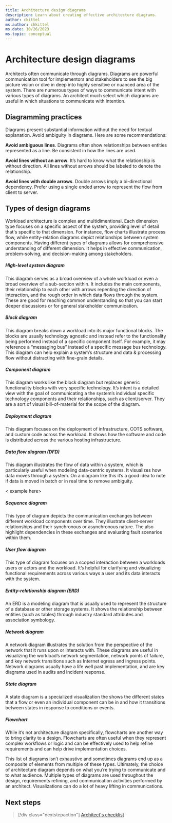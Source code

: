 ```yaml
---
title: Architecture design diagrams
description: Learn about creating effective architecture diagrams.
author: ckittel
ms.author: chkittel
ms.date: 10/26/2023
ms.topic: conceptual
---
```


# Architecture design diagrams

Architects often communicate through diagrams. Diagrams are powerful communication tool for implementors and stakeholders to see the big picture vision or dive in deep into highly sensitive or nuanced area of the system. There are numerous types of ways to communicate intent with various types of diagrams. An architect much select which diagrams are useful in which situations to communicate with intention. 

## Diagramming practices 

Diagrams present substantial information without the need for textual explanation. Avoid ambiguity in diagrams. Here are some recommendations:

**Avoid ambiguous lines**. Diagrams often show relationships between entities represented as a line. Be consistent in how the lines are used. 

**Avoid lines without an arrow**.  It’s hard to know what the relationship is without direction.  All lines without arrows should be labeled to denote the relationship. 

**Avoid lines with double arrows**. Double arrows imply a bi-directional dependency. Prefer using a single ended arrow to represent the flow from client to server. 

## Types of design diagrams

Workload architecture is complex and multidimentional. Each dimension type focuses on a specific aspect of the system, providing level of detail that's specific to that dimension. For instance, flow charts illustrate process flow, while entity-relation diagrams depict relationships between system components. Having different types of diagrams allows for comprehensive understanding of different dimension. It helps in effective communication, problem-solving, and decision-making among stakeholders.

##### High-level system diagram

This diagram serves as a broad overview of a whole workload or even a broad overview of a sub-section within. It includes the main components, their relationship to each other with arrows repenting the direction of interaction, and the rough order in which data flows through the system. These are good for reaching common understanding so that you can start deeper discussions or for general stakeholder communication. 

<example here> 

##### Block diagram

This diagram breaks down a workload into its major functional blocks. The blocks are usually technology agnostic and instead refer to the functionality being performed instead of a specific component itself.  For example, it may reference a “messaging bus” instead of a specific message bus technology. This diagram can help explain a system’s structure and data & processing flow without distracting with fine-grain details. 

<example here> 

##### Component diagram

This diagram works like the block diagram but replaces generic functionality blocks with very specific technology. It’s intent is a detailed view with the goal of communicating a the system’s individual specific technology components and their relationships, such as client/server. They are a sort of visual bill-of-material for the scope of the diagram. 

<example here> 

##### Deployment diagram

This diagram focuses on the deployment of infrastructure, COTS software, and custom code across the workload. It shows how the software and code is distributed across the various hosting infrastructure. 

<example here> 

##### Data flow diagram (DFD)

This diagram illustrates the flow of data within a system, which is particularly useful when modeling data-centric systems. It visualizes how data moves through a system. On a diagram like this it’s a good idea to note if data is moved in batch or in real time to remove ambiguity. 

< example here> 

##### Sequence diagram

This type of diagram depicts the communication exchanges between different workload components over time. They illustrate client-server relationships and their synchronous or asynchronous nature. The also highlight dependencies in these exchanges and evaluating fault scenarios within them. 

<example here> 

##### User flow diagram

This type of diagram focuses on a scoped interaction between a workloads users or actors and the workload. It’s helpful for clarifying and visualizing functional requirements across various ways a user and its data interacts with the system. 

<example here> 

##### Entity-relationship diagram (ERD)

An ERD is a modeling diagram that is usually used to represent the structure of a database or other storage systems. It shows the relationship between entities (such as tables) through industry standard attributes and association symbology. 

<example here> 

##### Network diagram

A network diagram illustrates the solution from the perspective of the network that it runs upon or interacts with. These diagrams are useful in visualizing the workload’s network segmentation, network points of failure, and key network transitions such as Internet egress and ingress points. Network diagrams usually have a life well past implementation, and are key diagrams used in audits and incident response. 

<example here> 

##### State diagram

A state diagram is a specialized visualization the shows the different states that a flow or even an individual component can be in and how it transitions between states in response to conditions or events. 

<example here> 

##### Flowchart

While it’s not architecture diagram specifically, flowcharts are another way to bring clarity to a design. Flowcharts are often useful when they represent complex workflows or logic and can be effectively used to help refine requirements and can help drive implementation choices. 

<example here> 

This list of diagrams isn’t exhaustive and sometimes diagrams end up as a composite of elements from multiple of these types. Ultimately, the choice of architecture diagram depends on what you’re trying to communicate and to what audience. Multiple types of diagrams are used throughout the design, requirements refining, and communication activities performed by an architect. Visualizations can do a lot of heavy lifting in communications. 


## Next steps

> [!div class="nextstepaction"]
> [Architect's checklist](checklist.md)
